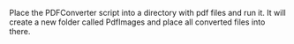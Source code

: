 Place the PDFConverter script into a directory with pdf files and run it. It will create a new folder called PdfImages and place all converted files into there.